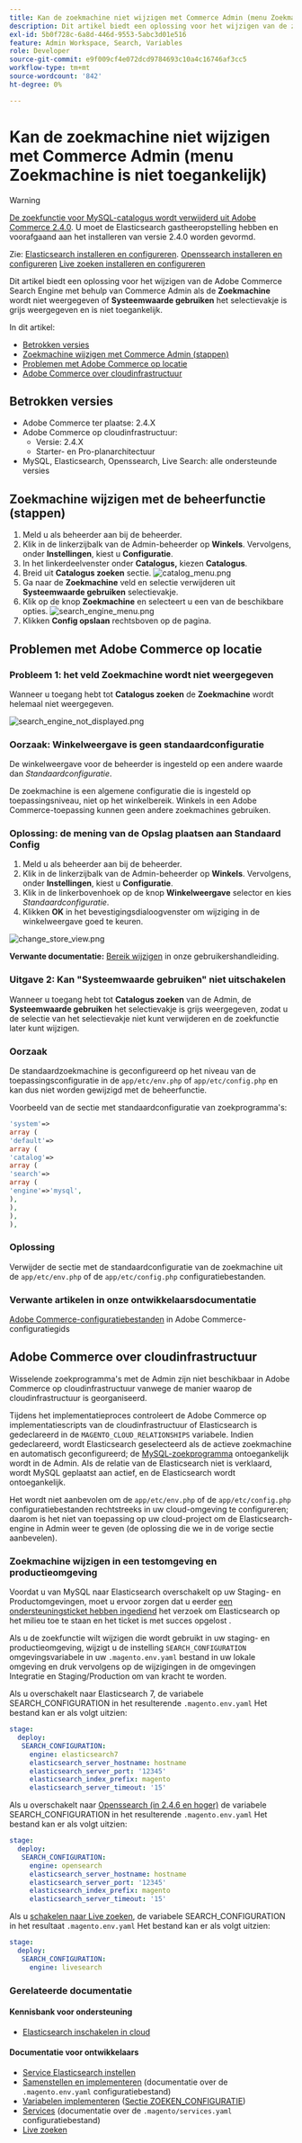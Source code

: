 ```yaml
---
title: Kan de zoekmachine niet wijzigen met Commerce Admin (menu Zoekmachine is niet toegankelijk)
description: Dit artikel biedt een oplossing voor het wijzigen van de zoekengine van Adobe Commerce met behulp van Commerce Admin als het veld Zoekengine niet wordt weergegeven of als het selectievakje Systeemwaarde gebruiken grijs en niet toegankelijk is.
exl-id: 5b0f728c-6a8d-446d-9553-5abc3d01e516
feature: Admin Workspace, Search, Variables
role: Developer
source-git-commit: e9f009cf4e072dcd9784693c10a4c16746af3cc5
workflow-type: tm+mt
source-wordcount: '842'
ht-degree: 0%

---
```


# Kan de zoekmachine niet wijzigen met Commerce Admin (menu Zoekmachine is niet toegankelijk)

>[!WARNING]
>
> [De zoekfunctie voor MySQL-catalogus wordt verwijderd uit Adobe Commerce 2.4.0](/help/announcements/adobe-commerce-announcements/mysql-catalog-search-engine-will-be-removed-in-magento-2-4-0.md). U moet de Elasticsearch gastheeropstelling hebben en voorafgaand aan het installeren van versie 2.4.0 worden gevormd.
> 
> Zie:
> [Elasticsearch installeren en configureren](https://experienceleague.adobe.com/en/docs/commerce-cloud-service/user-guide/configure/service/elasticsearch).
> [Openssearch installeren en configureren](https://experienceleague.adobe.com/en/docs/commerce-cloud-service/user-guide/configure/service/opensearch)
> [Live zoeken installeren en configureren](https://experienceleague.adobe.com/en/docs/commerce-merchant-services/live-search/install)

Dit artikel biedt een oplossing voor het wijzigen van de Adobe Commerce Search Engine met behulp van Commerce Admin als de **Zoekmachine** wordt niet weergegeven of **Systeemwaarde gebruiken** het selectievakje is grijs weergegeven en is niet toegankelijk.

In dit artikel:

* [Betrokken versies](#affected-versions)
* [Zoekmachine wijzigen met Commerce Admin (stappen)](#change-search-engine-using-magento-admin-steps)
* [Problemen met Adobe Commerce op locatie](#magento-commerce-on-premise)
* [Adobe Commerce over cloudinfrastructuur](#magento-commerce-cloud)

## Betrokken versies

* Adobe Commerce ter plaatse: 2.4.X
* Adobe Commerce op cloudinfrastructuur:
   * Versie: 2.4.X
   * Starter- en Pro-planarchitectuur
* MySQL, Elasticsearch, Openssearch, Live Search: alle ondersteunde versies

## Zoekmachine wijzigen met de beheerfunctie (stappen)

1. Meld u als beheerder aan bij de beheerder.
1. Klik in de linkerzijbalk van de Admin-beheerder op **Winkels**. Vervolgens, onder **Instellingen**, kiest u **Configuratie**.
1. In het linkerdeelvenster onder **Catalogus,** kiezen **Catalogus**.
1. Breid uit **Catalogus zoeken** sectie.    ![catalog_menu.png](assets/catalog_menu.png)
1. Ga naar de **Zoekmachine** veld en selectie verwijderen uit **Systeemwaarde gebruiken** selectievakje.
1. Klik op de knop **Zoekmachine** en selecteert u een van de beschikbare opties.    ![search_engine_menu.png](assets/search_engine_menu.png)
1. Klikken **Config opslaan** rechtsboven op de pagina.

## Problemen met Adobe Commerce op locatie

### Probleem 1: het veld Zoekmachine wordt niet weergegeven

Wanneer u toegang hebt tot **Catalogus zoeken** de **Zoekmachine** wordt helemaal niet weergegeven.

![search_engine_not_displayed.png](assets/search_engine_not_displayed.png)

### Oorzaak: Winkelweergave is geen standaardconfiguratie

De winkelweergave voor de beheerder is ingesteld op een andere waarde dan *Standaardconfiguratie*.

De zoekmachine is een algemene configuratie die is ingesteld op toepassingsniveau, niet op het winkelbereik. Winkels in een Adobe Commerce-toepassing kunnen geen andere zoekmachines gebruiken.

### Oplossing: de mening van de Opslag plaatsen aan Standaard Config

1. Meld u als beheerder aan bij de beheerder.
1. Klik in de linkerzijbalk van de Admin-beheerder op **Winkels**. Vervolgens, onder **Instellingen**, kiest u **Configuratie**.
1. Klik in de linkerbovenhoek op de knop **Winkelweergave** selector en kies *Standaardconfiguratie*.
1. Klikken **OK** in het bevestigingsdialoogvenster om wijziging in de winkelweergave goed te keuren.

![change_store_view.png](assets/change_store_view.png)

**Verwante documentatie:** [Bereik wijzigen](https://experienceleague.adobe.com/docs/commerce-admin/config/scope-change.html#set-the-scope) in onze gebruikershandleiding.

### Uitgave 2: Kan &quot;Systeemwaarde gebruiken&quot; niet uitschakelen

Wanneer u toegang hebt tot **Catalogus zoeken** van de Admin, de **Systeemwaarde gebruiken** het selectievakje is grijs weergegeven, zodat u de selectie van het selectievakje niet kunt verwijderen en de zoekfunctie later kunt wijzigen.

### Oorzaak

De standaardzoekmachine is geconfigureerd op het niveau van de toepassingsconfiguratie in de `app/etc/env.php` of `app/etc/config.php` en kan dus niet worden gewijzigd met de beheerfunctie.

Voorbeeld van de sectie met standaardconfiguratie van zoekprogramma&#39;s:

```php
'system'=>
array (
'default'=>
array (
'catalog'=>
array (
'search'=>
array (
'engine'=>'mysql',
),
),
),
),
```

### Oplossing

Verwijder de sectie met de standaardconfiguratie van de zoekmachine uit de `app/etc/env.php` of de `app/etc/config.php` configuratiebestanden.

### Verwante artikelen in onze ontwikkelaarsdocumentatie

[Adobe Commerce-configuratiebestanden](https://experienceleague.adobe.com/docs/commerce-operations/configuration-guide/files/deployment-files.html) in Adobe Commerce-configuratiegids

## Adobe Commerce over cloudinfrastructuur

Wisselende zoekprogramma&#39;s met de Admin zijn niet beschikbaar in Adobe Commerce op cloudinfrastructuur vanwege de manier waarop de cloudinfrastructuur is georganiseerd.

Tijdens het implementatieproces controleert de Adobe Commerce op implementatiescripts van de cloudinfrastructuur of Elasticsearch is gedeclareerd in de `MAGENTO_CLOUD_RELATIONSHIPS` variabele. Indien gedeclareerd, wordt Elasticsearch geselecteerd als de actieve zoekmachine en automatisch geconfigureerd; de [MySQL-zoekprogramma](/help/announcements/adobe-commerce-announcements/mysql-catalog-search-engine-will-be-removed-in-magento-2-4-0.md) ontoegankelijk wordt in de Admin. Als de relatie van de Elasticsearch niet is verklaard, wordt MySQL geplaatst aan actief, en de Elasticsearch wordt ontoegankelijk.

Het wordt niet aanbevolen om de `app/etc/env.php` of de `app/etc/config.php` configuratiebestanden rechtstreeks in uw cloud-omgeving te configureren; daarom is het niet van toepassing op uw cloud-project om de Elasticsearch-engine in Admin weer te geven (de oplossing die we in de vorige sectie aanbevelen).

### Zoekmachine wijzigen in een testomgeving en productieomgeving

Voordat u van MySQL naar Elasticsearch overschakelt op uw Staging- en Productomgevingen, moet u ervoor zorgen dat u eerder [een ondersteuningsticket hebben ingediend](/help/help-center-guide/help-center/magento-help-center-user-guide.md#submit-ticket) het verzoek om Elasticsearch op het milieu toe te staan en het ticket is met succes opgelost .

Als u de zoekfunctie wilt wijzigen die wordt gebruikt in uw staging- en productieomgeving, wijzigt u de instelling `SEARCH_CONFIGURATION` omgevingsvariabele in uw `.magento.env.yaml` bestand in uw lokale omgeving en druk vervolgens op de wijzigingen in de omgevingen Integratie en Staging/Production om van kracht te worden.

Als u overschakelt naar Elasticsearch 7, de variabele SEARCH\_CONFIGURATION in het resulterende `.magento.env.yaml` Het bestand kan er als volgt uitzien:

```yaml
stage:
  deploy:
   SEARCH_CONFIGURATION:
     engine: elasticsearch7
     elasticsearch_server_hostname: hostname
     elasticsearch_server_port: '12345'
     elasticsearch_index_prefix: magento
     elasticsearch_server_timeout: '15'
```

Als u overschakelt naar [Openssearch (in 2.4.6 en hoger)](https://experienceleague.adobe.com/en/docs/commerce-knowledge-base/kb/troubleshooting/elasticsearch/search-engine-shown-elasticsearch-despite-open-search) de variabele SEARCH\_CONFIGURATION in het resulterende `.magento.env.yaml` Het bestand kan er als volgt uitzien:

```yaml
stage:
  deploy:
   SEARCH_CONFIGURATION:
     engine: opensearch
     elasticsearch_server_hostname: hostname
     elasticsearch_server_port: '12345'
     elasticsearch_index_prefix: magento
     elasticsearch_server_timeout: '15'
```

Als u [schakelen naar Live zoeken](https://experienceleague.adobe.com/en/docs/commerce-knowledge-base/kb/troubleshooting/miscellaneous/error-opensearch-search-engine-doesnt-exist-falling-back-to-livesearch), de variabele SEARCH\_CONFIGURATION in het resultaat `.magento.env.yaml` Het bestand kan er als volgt uitzien:

```yaml
stage:
  deploy:
   SEARCH_CONFIGURATION:
     engine: livesearch
```

### Gerelateerde documentatie

#### Kennisbank voor ondersteuning

* [Elasticsearch inschakelen in cloud](/help/how-to/general/enable-elasticsearch-on-cloud.md)

#### Documentatie voor ontwikkelaars

* [Service Elasticsearch instellen](https://experienceleague.adobe.com/docs/commerce-cloud-service/user-guide/configure/service/elasticsearch.html)
* [Samenstellen en implementeren](https://experienceleague.adobe.com/docs/commerce-cloud-service/user-guide/configure/env/configure-env-yaml.html) (documentatie over de `.magento.env.yaml` configuratiebestand)
* [Variabelen implementeren](https://experienceleague.adobe.com/docs/commerce-cloud-service/user-guide/configure/env/stage/variables-deploy.html) ([Sectie ZOEKEN\_CONFIGURATIE](https://experienceleague.adobe.com/docs/commerce-cloud-service/user-guide/configure/env/stage/variables-deploy.html#search_configuration))
* [Services](https://experienceleague.adobe.com/docs/commerce-cloud-service/user-guide/configure/service/services-yaml.html) (documentatie over de `.magento/services.yaml` configuratiebestand)
* [Live zoeken](https://experienceleague.adobe.com/en/docs/commerce-merchant-services/live-search/overview)

